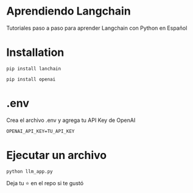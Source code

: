 # Aprendiendo Langchain

Tutoriales paso a paso para aprender Langchain con Python en Español

# Installation

`pip install lanchain`

`pip install openai`

# .env

Crea el archivo .env y agrega tu API Key de OpenAI

`OPENAI_API_KEY=TU_API_KEY`

# Ejecutar un archivo

`python llm_app.py`

Deja tu ⭐️ en el repo si te gustó